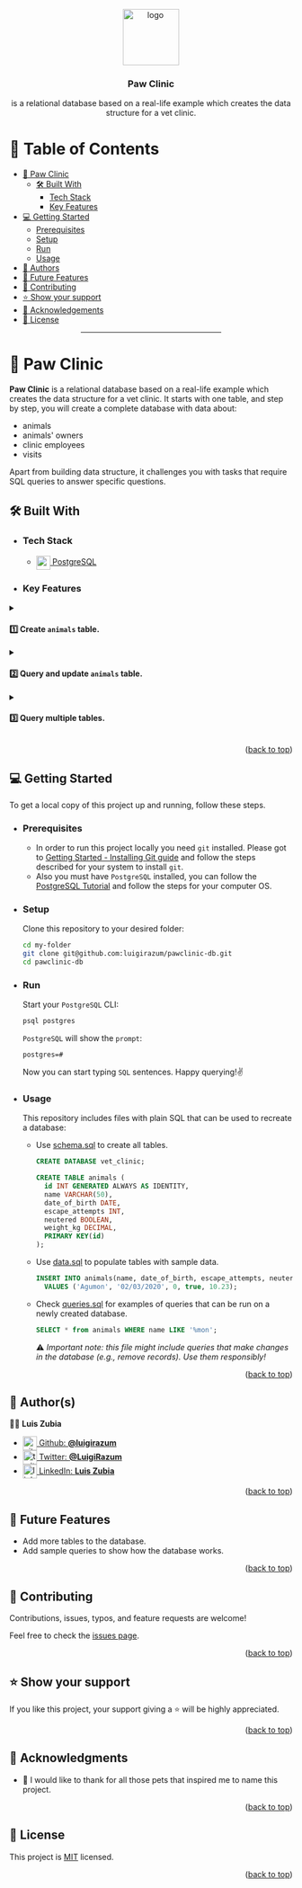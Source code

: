 <a name="readme-top"></a>

<div align="center">

  <img src="https://www.svgrepo.com/download/397723/paw-prints.svg" alt="logo" width="100" height="auto" />
  <br/>

### Paw Clinic
is a relational database based on a real-life example which creates the data structure for a vet clinic.

</div>

# 📗 Table of Contents

- [🐾 Paw Clinic](#about-project)
  - [🛠 Built With](#built-with)
    - [Tech Stack](#tech-stack)
    - [Key Features](#key-features)
- [💻 Getting Started](#getting-started)
  - [Prerequisites](#prerequisites)
  - [Setup](#setup)
  - [Run](#run)
  - [Usage](#usage)
- [👥 Authors](#authors)
- [🔭 Future Features](#future-features)
- [🤝 Contributing](#contributing)
- [⭐️ Show your support](#support)
- [🙏 Acknowledgements](#acknowledgements)
- [📝 License](#license)

<div align="center"><hr width="250px"/></div>

# 🐾 Paw Clinic <a name="about-project"></a>

**Paw Clinic** is a relational database based on a real-life example which creates the data structure for a vet clinic. It starts with one table, and step by step, you will create a complete database with data about:
- animals
- animals' owners
- clinic employees
- visits

Apart from building data structure, it challenges you with tasks that require SQL queries to answer specific questions.

## 🛠 Built With <a name="built-with"></a>

- ### Tech Stack <a name="tech-stack"></a>

  <ul>
    <li>
      <a href="https://www.postgresql.org/">
      <img align="center" width="25px" src="https://wiki.postgresql.org/images/3/30/PostgreSQL_logo.3colors.120x120.png" alt="postgreSQL logo" />
      PostgreSQL
      </a>
    </li>
  </ul>

<!-- Features -->

- ### Key Features <a name="key-features"></a>

<details>
  <summary>

  #### 1️⃣ Create `animals` table.
  </summary>
  
  - Create Database `vet_clinic`.
  - Add Table `animals`.
  - Add demo Data to `animals` table.
  - Use of SQL queries to consult data.

</details>

<details>
  <summary>
  
  #### 2️⃣ Query and update `animals` table.
  </summary>

  - Modify `animals` table.
  - Add more dummy Data to 'animals' table.
  - Use transactions to update and delete records.
  - Use `ROLLBACK` and `SAVEPOINT` to restore the database to a previous state.
  - Use aggregate functions and `GROUP BY` to answer analytical questions.
</details>

<details>
  <summary>
  
  #### 3️⃣ Query multiple tables.
  </summary>

  - Use primary key & foreign key mechanism for joining tables.
    - Add new `owners` and `species` tables and,
    - Add foreign key columns to your existing `animals` table to model one-to-many relationships.
  - Insert data to `owners` and `species` tables.
  - Query multiple tables.
    - Afterward, use `JOIN` to query the data.
  - Prepare complex queries that answer analytical questions.
    - What animals belong to Melody Pond?
    - List of all animals that are pokemon (their type is Pokemon).
    - List all owners and their animals, remember to include those that don't own any animal.
    - How many animals are there per species?
    - List all Digimon owned by Jennifer Orwell.
    - List all animals owned by Dean Winchester that haven't tried to escape.
    - Who owns the most animals?
</details>

<p align="right">(<a href="#readme-top">back to top</a>)</p>

<!-- LIVE DEMO

## 🚀 Live Demo <a name="live-demo"></a>

> Add a link to your deployed project.

- [Live Demo Link](<replace-with-your-deployment-URL>)

<p align="right">(<a href="#readme-top">back to top</a>)</p>
-->
<!-- GETTING STARTED -->

## 💻 Getting Started <a name="getting-started"></a>

To get a local copy of this project up and running, follow these steps.

- ### Prerequisites

   - In order to run this project locally you need `git` installed. Please got to [Getting Started - Installing Git guide](https://git-scm.com/book/en/v2/Getting-Started-Installing-Git) and follow the steps described for your system to install `git`.
   - Also you must have `PostgreSQL` installed, you can follow the [PostgreSQL Tutorial](https://www.postgresqltutorial.com/) and follow the steps for your computer OS.


- ### Setup
    Clone this repository to your desired folder:
    ```sh
    cd my-folder
    git clone git@github.com:luigirazum/pawclinic-db.git
    cd pawclinic-db
    ```
- ### Run
    Start your `PostgreSQL` CLI:
    ```sh
    psql postgres
    ```
    `PostgreSQL` will show the `prompt`:
    ```postgresql
    postgres=#
    ```
    Now you can start typing `SQL` sentences. Happy querying!✌️
- ### Usage
  This repository includes files with plain SQL that can be used to recreate a database:
  - Use [schema.sql](./schema.sql) to create all tables.
    ```sql
    CREATE DATABASE vet_clinic;
    ```
    ```sql
    CREATE TABLE animals (
      id INT GENERATED ALWAYS AS IDENTITY,
      name VARCHAR(50),
      date_of_birth DATE,
      escape_attempts INT,
      neutered BOOLEAN,
      weight_kg DECIMAL,
      PRIMARY KEY(id)
    );
    ```
  - Use [data.sql](./data.sql) to populate tables with sample data.
    ```sql
    INSERT INTO animals(name, date_of_birth, escape_attempts, neutered, weight_kg)
      VALUES ('Agumon', '02/03/2020', 0, true, 10.23);
    ```
  - Check [queries.sql](./queries.sql) for examples of queries that can be run on a newly created database.
    ```sql
    SELECT * from animals WHERE name LIKE '%mon';
    ```
    ⚠️ _*Important note: this file might include queries that make changes in the database (e.g., remove records). Use them responsibly!*_

<p align="right">(<a href="#readme-top">back to top</a>)</p>

<!-- AUTHORS -->

## 👥 Author(s) <a name="authors"></a>

👨‍💻 **Luis Zubia**

<ul>
  <li>
      <a href="https://github.com/luigirazum">
      <img align="center" width="25px" src="https://upload.wikimedia.org/wikipedia/commons/2/24/Github_logo_svg.svg" alt="github logo" />
      Github: <b>@luigirazum</b>
      </a>
    </li>
    <li>
      <a href="https://twitter.com/LuigiRazum">
      <img align="center" width="25px" src="https://upload.wikimedia.org/wikipedia/commons/6/6f/Logo_of_Twitter.svg" alt="twitter logo" />
      Twitter: <b>@LuigiRazum</b>
      </a>
    </li>
    <li>
      <a href="https://linkedin.com/in/luiszubia">
      <img align="center" width="25px" src="https://upload.wikimedia.org/wikipedia/commons/c/ca/LinkedIn_logo_initials.png" alt="linkedin logo" />
      LinkedIn: <b>Luis Zubia</b>
      </a>
    </li>
</ul>

<p align="right">(<a href="#readme-top">back to top</a>)</p>

<!-- FUTURE FEATURES -->

## 🔭 Future Features <a name="future-features"></a>

- Add more tables to the database.
- Add sample queries to show how the database works.

<p align="right">(<a href="#readme-top">back to top</a>)</p>

<!-- CONTRIBUTING -->

## 🤝 Contributing <a name="contributing"></a>

Contributions, issues, typos, and feature requests are welcome!

Feel free to check the [issues page](../../issues/).

<p align="right">(<a href="#readme-top">back to top</a>)</p>

<!-- SUPPORT -->

## ⭐️ Show your support <a name="support"></a>

If you like this project, your support giving a ⭐ will be highly appreciated.

<p align="right">(<a href="#readme-top">back to top</a>)</p>

<!-- ACKNOWLEDGEMENTS -->

## 🙏 Acknowledgments <a name="acknowledgements"></a>

- 🐾 I would like to thank for all those pets that inspired me to name this project.

<p align="right">(<a href="#readme-top">back to top</a>)</p>

<!-- FAQ (optional)

## ❓ FAQ <a name="faq"></a>

> Add at least 2 questions new developers would ask when they decide to use your project.

- **[Question_1]**

  - [Answer_1]

- **[Question_2]**

  - [Answer_2]

<p align="right">(<a href="#readme-top">back to top</a>)</p>
-->
<!-- LICENSE -->

## 📝 License <a name="license"></a>

This project is [MIT](./LICENSE) licensed.

<p align="right">(<a href="#readme-top">back to top</a>)</p>
